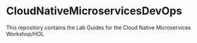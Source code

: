# CloudNativeMicroservicesDevOps 
This repository contains the Lab Guides for the Cloud Native Microservices Workshop/HOL
